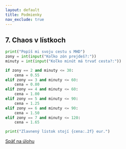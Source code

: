 ```yaml
---
layout: default
title: Podmienky
nav_exclude: true
---
```


## 7. Chaos v lístkoch
```python
print("Popíš mi svoju cestu s MHD")
zony = int(input("Koľko zón prejdeš?:"))
minuty = int(input("Koľko minút má trvať cesta?:"))

if zony == 2 and minuty <= 30:
	cena = 0.55
elif zony == 3 and minuty <= 60:
	cena = 0.80
elif zony == 4 and minuty <= 60:
	cena = 1.00
elif zony == 5 and minuty <= 90:
	cena = 1.25
elif zony == 6 and minuty <= 90:
	cena = 1.50
elif zony == 7 and minuty <= 120:
	cena = 1.65

print("Zlavnený lístok stojí {cena:.2f} eur.")
```

[Späť na úlohu](/coding/beginner/2-chapter/7.html)